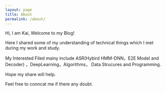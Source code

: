 ```yaml
---
layout: page
title: About
permalink: /about/
---
```


Hi, I am Kai, Welcome to my Blog!

Here I shared some of my understanding of technical things which I met during my work and study.

My Interested Filed mainy include ASR(Hybird HMM-DNN，E2E Model and Decoder) ，DeepLearning，Algorithms， Data Strucures and Programming.

Hope my share will help. 

Feel free to conncat me if there any doubt.
